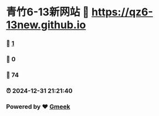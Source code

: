 # 青竹6-13新网站 :link: https://qz6-13new.github.io 
### :page_facing_up: [1](https://qz6-13new.github.io/tag.html) 
### :speech_balloon: 0 
### :hibiscus: 74 
### :alarm_clock: 2024-12-31 21:21:40 
### Powered by :heart: [Gmeek](https://github.com/Meekdai/Gmeek)
